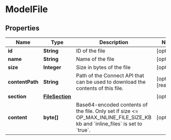 

# ModelFile


## Properties

| Name | Type | Description | Notes |
|------------ | ------------- | ------------- | -------------|
|**id** | **String** | ID of the file |  [optional] |
|**name** | **String** | Name of the file |  [optional] |
|**size** | **Integer** | Size in bytes of the file |  [optional] |
|**contentPath** | **String** | Path of the Connect API that can be used to download the contents of this file. |  [optional] [readonly] |
|**section** | [**FileSection**](FileSection.md) |  |  [optional] |
|**content** | **byte[]** | Base64-encoded contents of the file. Only set if size &lt;&#x3D; OP_MAX_INLINE_FILE_SIZE_KB kb and &#x60;inline_files&#x60; is set to &#x60;true&#x60;. |  [optional] |



